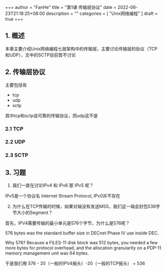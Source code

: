 +++
author = "FanHe"
title = "第1课 传输层协议"
date = 2022-06-23T21:18:25+08:00
description = ""
categories = [
 "Unix网络编程"
]
draft = true
+++

## 1. 概述

本章主要介绍Unix网络编程七层架构中的传输层，主要讨论传输层的协议（TCP和UDP），文中的SCTP目前暂不讨论   



## 2. 传输层协议

主要包括有 
- tcp
- udp
- sctp

其中tcp和sctp说可靠的传输协议，而udp这不是

### 2.1 TCP

### 2.2 UDP

### 2.3 SCTP


## 3. 习题

1. 我们一直在讨论IPv4 和 IPv6 那 IPv5 呢？

IPv5是一个协议名 Internet Stream Protocol, IPv0并不存在

2. 为什么在TCP传输的时候，如果对端没有发送MSS，我们这一端会封包536字节大小的Segment？

首先，IPV4需要传输的最小单元是576个字节，为什么是576呢？


576 bytes was the standard buffer size in DECnet Phase IV use inside DEC.

Why 576? Because a FILES-11 disk block was 512 bytes, you needed a few more bytes for protocol overhead, and the allocation granularity on a PDP-11 memory management unit was 64 bytes.

于是我们用 576 - 20（一般的IPV4报头）-20（一般的TCP报头） = 536 






